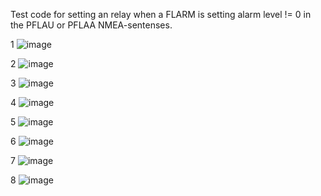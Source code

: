 Test code for setting an relay when a FLARM is setting alarm level != 0 in the PFLAU or PFLAA NMEA-sentenses.

1
![image](https://github.com/speedbird620/Blinker/assets/50543575/8bd8dc96-e763-4517-a3cc-e13d8cc22ca7)

2
![image](https://github.com/speedbird620/Blinker/assets/50543575/19994068-8b5b-4b84-8c9d-564d9ace9e7c)

3
![image](https://github.com/speedbird620/Blinker/assets/50543575/5509aa12-150f-4625-a7e8-20c05e9ef8a1)

4
![image](https://github.com/speedbird620/Blinker/assets/50543575/f4074236-48d8-4293-b9d3-2956fef9fdef)

5
![image](https://github.com/speedbird620/Blinker/assets/50543575/121bd088-d0be-420e-a7a9-a0f791b7ed83)

6
![image](https://github.com/speedbird620/Blinker/assets/50543575/38cea1ca-dda7-43ce-ad56-279add64228f)

7
![image](https://github.com/speedbird620/Blinker/assets/50543575/2cd2848a-aa45-477d-8d46-881deacb9d0c)

8
![image](https://github.com/speedbird620/Blinker/assets/50543575/80018a52-ddc0-4f00-b429-a91d21dd5b08)

